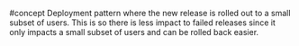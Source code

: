 #concept 
Deployment pattern where the new release is rolled out to a small subset of users. This is so there is less impact to failed releases since it only impacts a small subset of users and can be rolled back easier.
